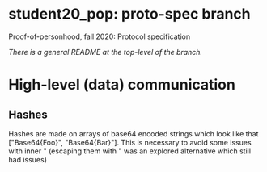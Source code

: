 # student20_pop: proto-spec branch
Proof-of-personhood, fall 2020: Protocol specification

_There is a general README at the top-level of the branch._

# High-level (data) communication

## Hashes
Hashes are made on arrays of base64 encoded strings which look like that ["Base64{Foo}", "Base64{Bar}"]. This is necessary to avoid some issues with inner " (escaping them with \" was an explored alternative which still had issues)